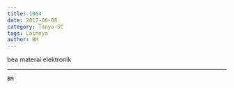 ```yaml
---
title: 1064
date: 2017-06-08
category: Tanya-SC
tags: Lainnya
author: BM
---
```


bea materai elektronik

---



`BM`
